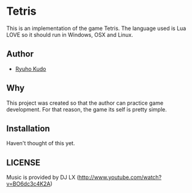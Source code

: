 # Tetris

This is an implementation of the game Tetris.
The language used is Lua LOVE so it should run in Windows, OSX and Linux.

## Author

 * [Ryuho Kudo](http://ryuhokudo.com)

## Why

This project was created so that the author can practice game development. 
For that reason, the game its self is pretty simple.

## Installation

Haven't thought of this yet.

## LICENSE

Music is provided by DJ LX (http://www.youtube.com/watch?v=BO6dc3c4K2A)